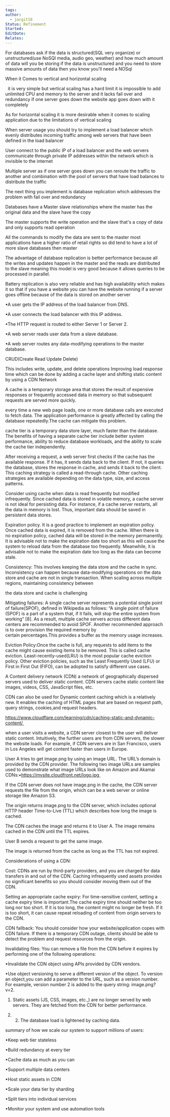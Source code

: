 ```yaml
---
tags: 
author:
  - jacgit18
Status: Refinement
Started: 
EditDate: 
Relates:
---
```

For databases ask if the data is structured(SQL very organize) or unstructured(use NoSQl media, audio geo, weather) and how much amount of data will you be storing if the data is unstructured and you need to store massive amounts of data then you know you'll need a NOSql 

When it Comes to vertical and horizontal scaling  

  it is very simple but vertical scaling has a hard limit it is impossible to add unlimited CPU and memory to the server and it lacks fail over and redundancy if one server goes down the website app goes down with it completely 

As for horizontal scaling it is more desirable when it comes to scaling application due to the limitations of vertical scaling 

When server usage you should try to implement a load balancer which evenly distributes incoming traffic among web servers that have been defined in the load balancer 

User connect to the public IP of a load balancer and the web servers communicate through private IP addresses within the network which is invisible to the internet 

Multiple server as if one server goes down you can reroute the traffic to another and combination with the pool of servers that have load balances to distribute the traffic 

The next thing you implement is database replication which addresses the problem with fail over and redundancy 

Databases have a Master slave relationships where the master has the original data and the slave have the copy 

The master supports the write operation and the slave that's a copy of data and only supports read operation 

All the commands to modify the data are sent to the master most applications have a higher ratio of retail rights so did tend to have a lot of more slave databases then master 

The advantage of database replication is better performance because all the writes and updates happen in the master and the reads are distributed to the slave meaning this model is very good because it allows queries to be processed in parallel. 

Battery replication is also very reliable and has high availability which makes it so that if you have a website you can have the website running if a server goes offline because of the data is stored on another server 

•A user gets the IP address of the load balancer from DNS. 

•A user connects the load balancer with this IP address. 

•The HTTP request is routed to either Server 1 or Server 2. 

•A web server reads user data from a slave database. 

•A web server routes any data-modifying operations to the master database.  

CRUD(Create Read Update Delete) 

This includes write, update, and delete operations Improving load response time which can be done by adding a cache layer and shifting static content by using a CDN Network 

A cache is a temporary storage area that stores the result of expensive responses or frequently accessed data in memory so that subsequent requests are served more quickly.  

every time a new web page loads, one or more database calls are executed to fetch data. The application performance is greatly affected by calling the database repeatedly.The cache can mitigate this problem. 

cache tier is a temporary data store layer, much faster than the database. The benefits of having a separate cache tier include better system performance, ability to reduce database workloads, and the ability to scale the cache tier independently.  

After receiving a request, a web server first checks if the cache has the available response. If it has, it sends data back to the client. If not, it queries the database, stores the response in cache, and sends it back to the client. This caching strategy is called a read-through cache. Other caching strategies are available depending on the data type, size, and access patterns. 

Consider using cache when data is read frequently but modified infrequently. Since cached data is stored in volatile memory, a cache server is not ideal for persisting data. For instance, if a cache server restarts, all the data in memory is lost. Thus, important data should be saved in persistent data stores. 

Expiration policy. It is a good practice to implement an expiration policy. Once cached data is expired, it is removed from the cache. When there is no expiration policy, cached data will be stored in the memory permanently. It is advisable not to make the expiration date too short as this will cause the system to reload data from the database too frequently. Meanwhile, it is advisable not to make the expiration date too long as the data can become stale. 

Consistency: This involves keeping the data store and the cache in sync. Inconsistency can happen because data-modifying operations on the data store and cache are not in single transaction. When scaling across multiple regions, maintaining consistency between 

the data store and cache is challenging 

Mitigating failures: A single cache server represents a potential single point of failure(SPOF), defined in Wikipedia as follows: “A single point of failure (SPOF) is a part of a system that, if it fails, will stop the entire system from working” [8]. As a result, multiple cache servers across different data centers are recommended to avoid SPOF. Another recommended approach is to over provision the required memory by certain percentages.This provides a buffer as the memory usage increases. 

Eviction Policy:Once the cache is full, any requests to add items to the cache might cause existing items to be removed. This is called cache eviction. Least-recently-used(LRU) is the most popular cache eviction policy. Other eviction policies, such as the Least Frequently Used (LFU) or First in First Out (FIFO), can be adopted to satisfy different use cases. 

A Content delivery network (CDN) a network of geographically dispersed servers used to deliver static content. CDN servers cache static content like images, videos, CSS, JavaScript files, etc. 

CDN can also be used for Dynamic content caching which is a relatively new. It enables the caching of HTML pages that are based on request path, query strings, cookies,and request headers. 

https://www.cloudflare.com/learning/cdn/caching-static-and-dynamic-content/ 

when a user visits a website, a CDN server closest to the user will deliver static content. Intuitively, the further users are from CDN servers, the slower the website loads. For example, if CDN servers are in San Francisco, users in Los Angeles will get content faster than users in Europe.  

User A tries to get image.png by using an image URL. The URL’s domain is provided by the CDN provider. The following two image URLs are samples used to demonstrate what image URLs look like on Amazon and Akamai CDNs:•https://mysite.cloudfront.net/logo.jpg 

If the CDN server does not have image.png in the cache, the CDN server requests the file from the origin, which can be a web server or online storage like Amazon S3. 

The origin returns image.png to the CDN server, which includes optional HTTP header Time-to-Live (TTL) which describes how long the image is cached. 

The CDN caches the image and returns it to User A. The image remains cached in the CDN until the TTL expires. 

User B sends a request to get the same image. 

The image is returned from the cache as long as the TTL has not expired. 

Considerations of using a CDN: 

Cost: CDNs are run by third-party providers, and you are charged for data transfers in and out of the CDN. Caching infrequently used assets provides no significant benefits so you should consider moving them out of the CDN. 

Setting an appropriate cache expiry: For time-sensitive content, setting a cache expiry time is important.The cache expiry time should neither be too long nor too short. If it is too long, the content might no longer be fresh. If it is too short, it can cause repeat reloading of content from origin servers to the CDN. 

CDN fallback: You should consider how your website/application copes with CDN failure. If there is a temporary CDN outage, clients should be able to detect the problem and request resources from the origin. 

Invalidating files: You can remove a file from the CDN before it expires by performing one of the following operations: 

•Invalidate the CDN object using APIs provided by CDN vendors. 

•Use object versioning to serve a different version of the object. To version an object,you can add a parameter to the URL, such as a version number. For example, version number 2 is added to the query string: image.png?v=2. 

1. Static assets (JS, CSS, images, etc.,) are no longer served by web servers. They are fetched from the CDN for better performance. 

2. 2. The database load is lightened by caching data. 

summary of how we scale our system to support millions of users: 

•Keep web tier stateless 

•Build redundancy at every tier 

•Cache data as much as you can 

•Support multiple data centers 

•Host static assets in CDN 

•Scale your data tier by sharding 

•Split tiers into individual services 

•Monitor your system and use automation tools


